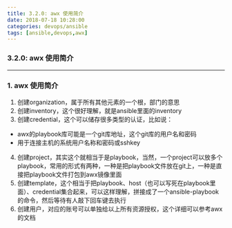 ```yaml
---
title: 3.2.0: awx 使用简介
date: 2018-07-18 10:28:00
categories: devops/ansible
tags: [ansible,devops,awx]
---
```

### 3.2.0: awx 使用简介

---

### 1. awx 使用简介
1. 创建organization，属于所有其他元素的一个根，部门的意思
2. 创建inventory，这个很好理解，就是ansible里面的inventory
3. 创建credential，这个可以储存很多类型的认证，比如说：
  - awx的playbook库可能是一个git库地址，这个git库的用户名和密码
  - 用于连接主机的系统用户名称和密码或sshkey
4. 创建project，其实这个就相当于是playbook，当然，一个project可以放多个playbook，常用的形式有两种，一种是把playbook文件放在git上，一种是直接把playbook文件打包到awx镜像里面
5. 创建template，这个相当于把playbook、host（也可以写死在playbook里面）、credential集合起来，可以这样理解，拼接成了一个ansible-playbook的命令，然后等待有人敲下回车键去执行
6. 创建用户，对应的账号可以单独给以上所有资源授权，这个详细可以参考awx的文档
